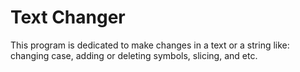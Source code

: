 # Text Changer
This program is dedicated to make changes in a text or a string like: changing case, adding or deleting symbols, slicing, and etc.


